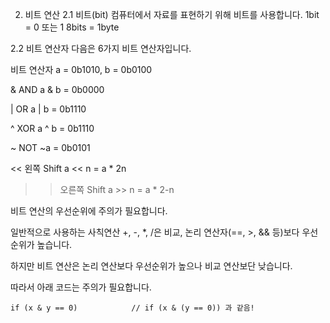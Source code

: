 2. 비트 연산
2.1 비트(bit)
컴퓨터에서 자료를 표현하기 위해 비트를 사용합니다.
1bit = 0 또는 1
8bits = 1byte

2.2 비트 연산자
다음은 6가지 비트 연산자입니다.

비트 연산자	a = 0b1010, b = 0b0100

&	AND	a & b = 0b0000

|	OR	a | b = 0b1110

^	XOR	a ^ b = 0b1110

~	NOT	~a = 0b0101

<< 	왼쪽 Shift	a << n = a * 2n

>> 	오른쪽 Shift	a >> n = a * 2-n

비트 연산의 우선순위에 주의가 필요합니다.

일반적으로 사용하는 사칙연산 +, -, *, /은 비교, 논리 연산자(==, >, && 등)보다 우선순위가 높습니다.

하지만 비트 연산은 논리 연산보다 우선순위가 높으나 비교 연산보단 낮습니다.

따라서 아래 코드는 주의가 필요합니다.

`if (x & y == 0)            // if (x & (y == 0)) 과 같음!`
